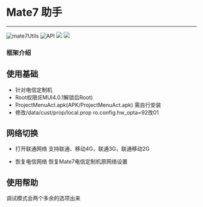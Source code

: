 # Mate7 助手
----

![mate7Utils](https://img.shields.io/badge/mate7utils-1.0.0-brightgreen.svg) ![API](https://img.shields.io/badge/api-23%2B-brightgreen.svg) [![](https://img.shields.io/travis/rust-lang/rust.svg)]() [![](https://img.shields.io/badge/License-Apache%202.0-brightgreen.svg)]()

### 框架介绍

## 使用基础
* 针对电信定制机
* Root权限(EMUI4.0.1解锁后Root)
* ProjectMenuAct.apk(APK/ProjectMenuAct.apk)
	需自行安装
* 修改/data/cust/prop/local.prop
	ro.config.hw_opta=92改01
	
	
## 网络切换
* 打开联通网络
		支持联通、移动4G，联通3G，联通移动2G

* 恢复电信网络
	恢复Mate7电信定制机原网络设置
	
## 使用帮助

调试模式会两个多余的选项出来
		
	
	

